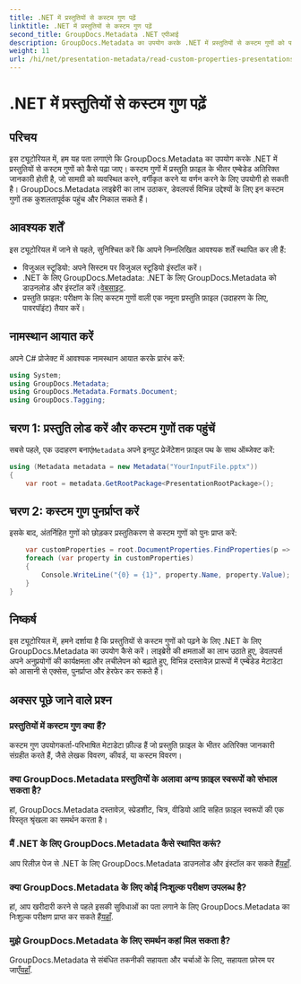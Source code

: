 ```yaml
---
title: .NET में प्रस्तुतियों से कस्टम गुण पढ़ें
linktitle: .NET में प्रस्तुतियों से कस्टम गुण पढ़ें
second_title: GroupDocs.Metadata .NET एपीआई
description: GroupDocs.Metadata का उपयोग करके .NET में प्रस्तुतियों से कस्टम गुणों को पढ़ने का तरीका जानें। मेटाडेटा तक कुशलतापूर्वक पहुंचें और पुनः प्राप्त करें।
weight: 11
url: /hi/net/presentation-metadata/read-custom-properties-presentations/
---
```


# .NET में प्रस्तुतियों से कस्टम गुण पढ़ें

## परिचय
इस ट्यूटोरियल में, हम यह पता लगाएंगे कि GroupDocs.Metadata का उपयोग करके .NET में प्रस्तुतियों से कस्टम गुणों को कैसे पढ़ा जाए। कस्टम गुणों में प्रस्तुति फ़ाइल के भीतर एम्बेडेड अतिरिक्त जानकारी होती है, जो सामग्री को व्यवस्थित करने, वर्गीकृत करने या वर्णन करने के लिए उपयोगी हो सकती है। GroupDocs.Metadata लाइब्रेरी का लाभ उठाकर, डेवलपर्स विभिन्न उद्देश्यों के लिए इन कस्टम गुणों तक कुशलतापूर्वक पहुंच और निकाल सकते हैं।
## आवश्यक शर्तें
इस ट्यूटोरियल में जाने से पहले, सुनिश्चित करें कि आपने निम्नलिखित आवश्यक शर्तें स्थापित कर ली हैं:
- विजुअल स्टूडियो: अपने सिस्टम पर विजुअल स्टूडियो इंस्टॉल करें।
-  .NET के लिए GroupDocs.Metadata: .NET के लिए GroupDocs.Metadata को डाउनलोड और इंस्टॉल करें।[वेबसाइट](https://releases.groupdocs.com/metadata/net/).
- प्रस्तुति फ़ाइल: परीक्षण के लिए कस्टम गुणों वाली एक नमूना प्रस्तुति फ़ाइल (उदाहरण के लिए, पावरपॉइंट) तैयार करें।

## नामस्थान आयात करें
अपने C# प्रोजेक्ट में आवश्यक नामस्थान आयात करके प्रारंभ करें:
```csharp
using System;
using GroupDocs.Metadata;
using GroupDocs.Metadata.Formats.Document;
using GroupDocs.Tagging;
```
## चरण 1: प्रस्तुति लोड करें और कस्टम गुणों तक पहुंचें
 सबसे पहले, एक उदाहरण बनाएं`Metadata` अपने इनपुट प्रेजेंटेशन फ़ाइल पथ के साथ ऑब्जेक्ट करें:
```csharp
using (Metadata metadata = new Metadata("YourInputFile.pptx"))
{
    var root = metadata.GetRootPackage<PresentationRootPackage>();
```
## चरण 2: कस्टम गुण पुनर्प्राप्त करें
इसके बाद, अंतर्निहित गुणों को छोड़कर प्रस्तुतिकरण से कस्टम गुणों को पुनः प्राप्त करें:
```csharp
    var customProperties = root.DocumentProperties.FindProperties(p => !p.Tags.Contains(Tags.Document.BuiltIn));
    foreach (var property in customProperties)
    {
        Console.WriteLine("{0} = {1}", property.Name, property.Value);
    }
}
```

## निष्कर्ष
इस ट्यूटोरियल में, हमने दर्शाया है कि प्रस्तुतियों से कस्टम गुणों को पढ़ने के लिए .NET के लिए GroupDocs.Metadata का उपयोग कैसे करें। लाइब्रेरी की क्षमताओं का लाभ उठाते हुए, डेवलपर्स अपने अनुप्रयोगों की कार्यक्षमता और लचीलेपन को बढ़ाते हुए, विभिन्न दस्तावेज़ प्रारूपों में एम्बेडेड मेटाडेटा को आसानी से एक्सेस, पुनर्प्राप्त और हेरफेर कर सकते हैं।

## अक्सर पूछे जाने वाले प्रश्न
### प्रस्तुतियों में कस्टम गुण क्या हैं?
कस्टम गुण उपयोगकर्ता-परिभाषित मेटाडेटा फ़ील्ड हैं जो प्रस्तुति फ़ाइल के भीतर अतिरिक्त जानकारी संग्रहीत करते हैं, जैसे लेखक विवरण, कीवर्ड, या कस्टम विवरण।
### क्या GroupDocs.Metadata प्रस्तुतियों के अलावा अन्य फ़ाइल स्वरूपों को संभाल सकता है?
हां, GroupDocs.Metadata दस्तावेज़, स्प्रेडशीट, चित्र, वीडियो आदि सहित फ़ाइल स्वरूपों की एक विस्तृत श्रृंखला का समर्थन करता है।
### मैं .NET के लिए GroupDocs.Metadata कैसे स्थापित करूं?
 आप रिलीज़ पेज से .NET के लिए GroupDocs.Metadata डाउनलोड और इंस्टॉल कर सकते हैं[यहाँ](https://releases.groupdocs.com/metadata/net/).
### क्या GroupDocs.Metadata के लिए कोई निःशुल्क परीक्षण उपलब्ध है?
 हां, आप खरीदारी करने से पहले इसकी सुविधाओं का पता लगाने के लिए GroupDocs.Metadata का निःशुल्क परीक्षण प्राप्त कर सकते हैं[यहाँ](https://releases.groupdocs.com/).
### मुझे GroupDocs.Metadata के लिए समर्थन कहां मिल सकता है?
 GroupDocs.Metadata से संबंधित तकनीकी सहायता और चर्चाओं के लिए, सहायता फ़ोरम पर जाएँ[यहाँ](https://forum.groupdocs.com/c/metadata/14).